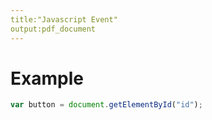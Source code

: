 ```yaml
---
title:"Javascript Event"
output:pdf_document
---
```


# Example

```javascript {cmd=true}
var button = document.getElementById("id");
```
